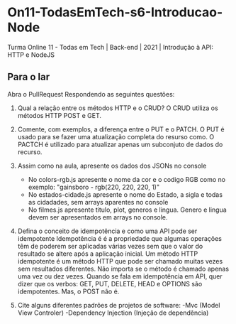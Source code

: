 # On11-TodasEmTech-s6-Introducao-Node
Turma Online 11 - Todas em Tech | Back-end | 2021 | Introdução à API:
HTTP e NodeJS

## Para o lar
Abra o PullRequest Respondendo as seguintes questões:

1) Qual a relação entre os métodos HTTP e o CRUD?
O CRUD utiliza os métodos HTTP POST e GET.

2) Comente, com exemplos, a diferença entre o PUT e o PATCH.
O PUT é usado para se fazer uma atualização completa do resurso como.
O PACTCH é utilizado para atualizar apenas um subconjuto de dados do recurso.

3) Assim como na aula, apresente os dados dos JSONs no console 
    - No colors-rgb.js apresente o nome da cor e o codigo RGB como no exemplo: "gainsboro - rgb(220, 220, 220, 1)"
    - No estados-cidade.js apresente o nome do Estado, a sigla e todas as cidadades, sem arrays aparentes no console
    - No filmes.js apresente titulo, plot, generos e lingua. Genero e lingua devem ser apresentados em arrays no console.

4) Defina o conceito de idempotência e como uma API pode ser idempotente
Idempotência é é a propriedade que algumas operações têm de poderem ser aplicadas várias vezes sem que o valor do resultado se altere após a aplicação inicial. Um método HTTP idempotente é um método HTTP que pode ser chamado muitas vezes sem resultados diferentes. Não importa se o método é chamado apenas uma vez ou dez vezes.
Quando se fala em idempotência em API, quer dizer que os verbos: GET, PUT, DELETE, HEAD e OPTIONS são idempotentes. Mas, o POST não é.

5) Cite alguns diferentes padrões de projetos de software:
-Mvc (Model View Controler)
-Dependency Injection (Injeção de dependência)